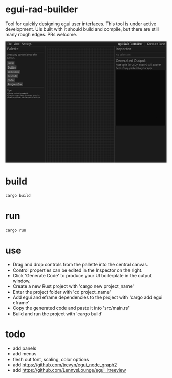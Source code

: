 # egui-rad-builder
Tool for quickly designing egui user interfaces.  This tool is under active development.  UIs built with it should build and compile, but there are still many rough edges.  PRs welcome.

![egui RAD builder screenshot](doc/screenshot.png)

# build
```shell
cargo build
```

# run
```shell
cargo run
```

# use
- Drag and drop controls from the pallette into the central canvas.
- Control properties can be edited in the Inspector on the right.
- Click 'Generate Code' to produce your UI boilerplate in the output window.
- Create a new Rust project with 'cargo new project_name'
- Enter the project folder with 'cd project_name'
- Add egui and eframe dependencies to the project with 'cargo add egui eframe'
- Copy the generated code and paste it into 'src/main.rs'
- Build and run the project with 'cargo build'

# todo
- add panels
- add menus
- flesh out font, scaling, color options
- add https://github.com/trevyn/egui_node_graph2
- add https://github.com/LennysLounge/egui_ltreeview
